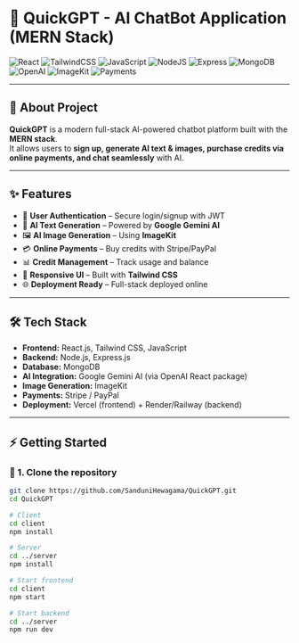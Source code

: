 # 🚀 QuickGPT - AI ChatBot Application (MERN Stack)

![React](https://img.shields.io/badge/Frontend-React-blue?logo=react)
![TailwindCSS](https://img.shields.io/badge/Styling-TailwindCSS-38B2AC?logo=tailwind-css)
![JavaScript](https://img.shields.io/badge/Language-JavaScript-F7DF1E?logo=javascript)
![NodeJS](https://img.shields.io/badge/Backend-Node.js-339933?logo=node.js)
![Express](https://img.shields.io/badge/Framework-Express-000000?logo=express)
![MongoDB](https://img.shields.io/badge/Database-MongoDB-47A248?logo=mongodb)
![OpenAI](https://img.shields.io/badge/AI-Google%20Gemini%20%2B%20OpenAI-412991?logo=openai)
![ImageKit](https://img.shields.io/badge/Images-ImageKit-blueviolet?logo=imagekit)
![Payments](https://img.shields.io/badge/Payments-Stripe%2FPayPal-008CDD?logo=stripe)

---

## 📖 About Project
**QuickGPT** is a modern full-stack AI-powered chatbot platform built with the **MERN stack**.  
It allows users to **sign up, generate AI text & images, purchase credits via online payments, and chat seamlessly** with AI.  

---

## ✨ Features
- 🔐 **User Authentication** – Secure login/signup with JWT  
- 📝 **AI Text Generation** – Powered by **Google Gemini AI**  
- 🖼️ **AI Image Generation** – Using **ImageKit**  
- 💳 **Online Payments** – Buy credits with Stripe/PayPal  
- 📊 **Credit Management** – Track usage and balance  
- 📱 **Responsive UI** – Built with **Tailwind CSS**  
- 🌐 **Deployment Ready** – Full-stack deployed online  

---

## 🛠️ Tech Stack
- **Frontend:** React.js, Tailwind CSS, JavaScript  
- **Backend:** Node.js, Express.js  
- **Database:** MongoDB  
- **AI Integration:** Google Gemini AI (via OpenAI React package)  
- **Image Generation:** ImageKit  
- **Payments:** Stripe / PayPal  
- **Deployment:** Vercel (frontend) + Render/Railway (backend)  

---

## ⚡ Getting Started

### 🔹 1. Clone the repository
```bash
git clone https://github.com/SanduniHewagama/QuickGPT.git
cd QuickGPT

# Client
cd client
npm install

# Server
cd ../server
npm install

# Start frontend
cd client
npm start

# Start backend
cd ../server
npm run dev
